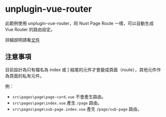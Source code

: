 # unplugin-vue-router

此範例使用 unplugin-vue-router，同 Nuxt Page Route 一樣，可以自動生成 Vue Router 的路由設定。

詳細說明請看[文件](https://uvr.esm.is/introduction.html)

## 注意事項

目前設計為只有檔名為 index 或 ] 結尾的元件才會變成頁面（route），其他元件作為頁面的私有元件。

例：

- `src\pages\page\page-card.vue` 不會產生路由。
- `src\pages\page\index.vue` 產生 `/page` 路由。
- `src\pages\page\sub-page.index.vue` 產生 `/page/sub-page` 路由。
